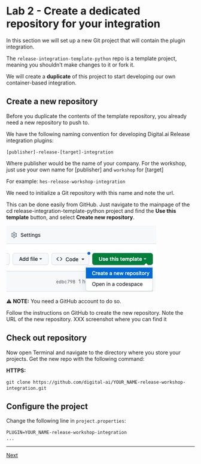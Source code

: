 # Lab 2 - Create a dedicated repository for your integration

In this section we will set up a new Git project that will contain the plugin integration.

The `release-integration-template-python` repo is a template project, meaning you shouldn't make changes to it or fork it. 

We will create a **duplicate** of this project to start developing our own container-based integration.


## Create a new repository

Before you duplicate the contents of the template repository, you already need a new repository to push to.

We have the following naming convention for developing Digital.ai Release integration plugins:

    [publisher]-release-[target]-integration

Where publisher would be the name of your company.
For the workshop, just use your own name for [publisher] and `workshop` for [target]

For example: `hes-release-workshop-integration`

We need to initialize a Git repository with this name and note the url.  

This can be done easily from GitHub. Just navigate to the mainpage of the cd release-integration-template-python project and find the **Use this template** button, and select **Create new repository**. 

![Use this tempalte button on GitHub](img/copy-template-on-github.png)

**⚠️ NOTE:**  You need a GitHub account to do so.

Follow the instructions on GitHub to create the new repository.
Note the URL of the new repository. XXX screenshot where you can find it

## Check out repository

Now open Terminal and navigate to the directory where you store your projects. Get the new repo with the following command: 

**HTTPS:**

    git clone https://github.com/digital-ai/YOUR_NAME-release-workshop-integration.git

## Configure the project

Change the following line in `project.properties`:

```
PLUGIN=YOUR_NAME-release-workshop-integration
...
```

---
[Next](../part-2/lab-3-setup-python-and-ide.md)
